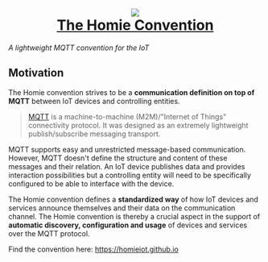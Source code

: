 <h1 align="center"><a href="https://homieiot.github.io"><img src="https://raw.githubusercontent.com/homieiot/convention-website/master/docs/banner.png"><br>The Homie Convention</a></h1>
<i align="center">A lightweight MQTT convention for the IoT</i>

## Motivation

The Homie convention strives to be a **communication definition on top of MQTT** between IoT devices and controlling entities.

> [MQTT](http://mqtt.org) is a machine-to-machine (M2M)/"Internet of Things" connectivity protocol.
> It was designed as an extremely lightweight publish/subscribe messaging transport.

MQTT supports easy and unrestricted message-based communication.
However, MQTT doesn't define the structure and content of these messages and their relation.
An IoT device publishes data and provides interaction possibilities but a controlling entity will need to be specifically configured to be able to interface with the device.

The Homie convention defines a **standardized way** of how IoT devices and services announce themselves and their data on the communication channel.
The Homie convention is thereby a crucial aspect in the support of **automatic discovery, configuration and usage** of devices and services over the MQTT protocol.

Find the convention here: https://homieiot.github.io
